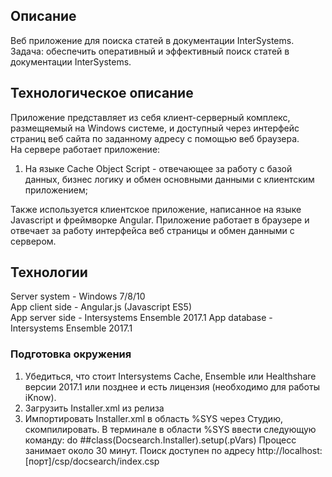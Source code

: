 ﻿## Описание

Веб приложение для поиска статей в документации InterSystems. 
Задача: обеспечить оперативный и эффективный поиск статей в документации InterSystems.
## Технологическое описание

Приложение представляет из себя клиент-серверный комплекс, размещяемый на Windows системе, 
и доступный через интерфейс страниц веб сайта по заданному адресу с помощью веб браузера.  
На сервере работает приложение: 

1. На языке Cache Object Script  -  отвечающее за работу с базой данных, 
бизнес логику и обмен основными данными с клиентским приложением;

Также используется клиентское приложение, написанное на языке Javascript и фреймворке Angular.
Приложение работает в браузере и отвечает за работу интерфейса веб страницы и обмен данными с сервером. 


## Технологии

Server system           -   Windows 7/8/10  
App client side         -   Angular.js (Javascript ES5)  
App server side         -   Intersystems Ensemble 2017.1
App database            -   Intersystems Ensemble 2017.1



### Подготовка окружения

1. Убедиться, что стоит Intersystems Cache, Ensemble или Healthshare версии 2017.1 или позднее и есть лицензия (необходимо для работы iKnow).
2. Загрузить Installer.xml из релиза
3. Импортировать Installer.xml в область %SYS через Студию, скомпилировать. В терминале в области %SYS ввести следующую команду:
	do ##class(Docsearch.Installer).setup(.pVars)
 Процесс занимает около 30 минут.
 Поиск доступен по адресу http://localhost:[порт]/csp/docsearch/index.csp


